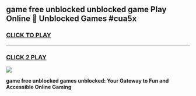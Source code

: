 
## game free unblocked unblocked game Play Online 👋 Unblocked Games #cua5x
<h3>
<a href="https://premium.freeplayer.one?title=game_free_unblocked&ref=21F">CLICK TO PLAY</a></h3>
<hr>

<h3>
<a href="https://premium.freeplayer.one?title=game_free_unblocked&ref=21F">CLICK 2 PLAY</a>
  
</h3>

<a href="https://premium.freeplayer.one?title=game_free_unblocked&ref=21F/"><img src="https://clearcache.store/games.png"></a>


**game free unblocked games unblocked: Your Gateway to Fun and Accessible Online Gaming**
